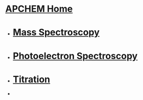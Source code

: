 # [APCHEM Home](./../apchem-home/)

- # [Mass Spectroscopy](./../mass-spectroscopy/)
- # [Photoelectron Spectroscopy](./../photoelectron-spectroscopy/)
- # [Titration](./../titration/)
- 